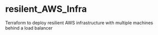 # resilent_AWS_Infra
Terraform to deploy resilient AWS infrastructure with multiple machines behind a load balancer
